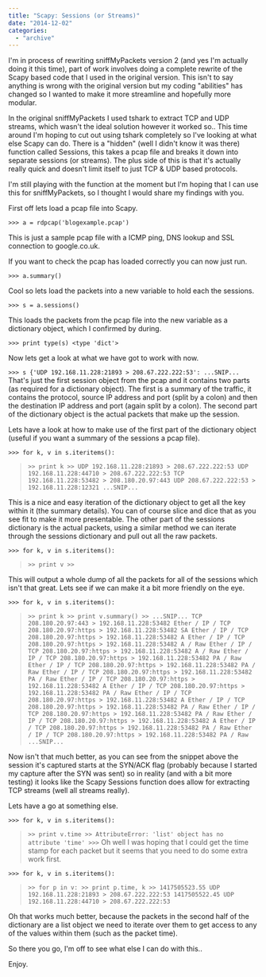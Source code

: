 ```yaml
---
title: "Scapy: Sessions (or Streams)"
date: "2014-12-02"
categories: 
  - "archive"
---
```


I'm in process of rewriting sniffMyPackets version 2 (and yes I'm actually doing it this time), part of work involves doing a complete rewrite of the Scapy based code that I used in the original version. This isn't to say anything is wrong with the original version but my coding "abilities" has changed so I wanted to make it more streamline and hopefully more modular.

In the original sniffMyPackets I used tshark to extract TCP and UDP streams, which wasn't the ideal solution however it worked so.. This time around I'm hoping to cut out using tshark completely so I've looking at what else Scapy can do. There is a "hidden" (well I didn't know it was there) function called Sessions, this takes a pcap file and breaks it down into separate sessions (or streams). The plus side of this is that it's actually really quick and doesn't limit itself to just TCP & UDP based protocols.

I'm still playing with the function at the moment but I'm hoping that I can use this for sniffMyPackets, so I thought I would share my findings with you.

First off lets load a pcap file into Scapy.

`>>> a = rdpcap('blogexample.pcap')`

This is just a sample pcap file with a ICMP ping, DNS lookup and SSL connection to google.co.uk.

If you want to check the pcap has loaded correctly you can now just run.

`>>> a.summary()`

Cool so lets load the packets into a new variable to hold each the sessions.

`>>> s = a.sessions()`

This loads the packets from the pcap file into the new variable as a dictionary object, which I confirmed by during.

`>>> print type(s) <type 'dict'>`

Now lets get a look at what we have got to work with now.

`>>> s {'UDP 192.168.11.228:21893 > 208.67.222.222:53': ...SNIP...` That's just the first session object from the pcap and it contains two parts (as required for a dictionary object). The first is a summary of the traffic, it contains the protocol, source IP address and port (split by a colon) and then the destination IP address and port (again split by a colon). The second part of the dictionary object is the actual packets that make up the session.

Lets have a look at how to make use of the first part of the dictionary object (useful if you want a summary of the sessions a pcap file).

`>>> for k, v in s.iteritems():  `

> `>> print k >> UDP 192.168.11.228:21893 > 208.67.222.222:53 UDP 192.168.11.228:44710 > 208.67.222.222:53 TCP 192.168.11.228:53482 > 208.180.20.97:443 UDP 208.67.222.222:53 > 192.168.11.228:12321 ...SNIP...`

This is a nice and easy iteration of the dictionary object to get all the key within it (the summary details). You can of course slice and dice that as you see fit to make it more presentable. The other part of the sessions dictionary is the actual packets, using a similar method we can iterate through the sessions dictionary and pull out all the raw packets.

`>>> for k, v in s.iteritems():  `

> `>> print v >>`

This will output a whole dump of all the packets for all of the sessions which isn't that great. Lets see if we can make it a bit more friendly on the eye.

`>>> for k, v in s.iteritems():  `

> `>> print k >> print v.summary() >> ...SNIP... TCP 208.180.20.97:443 > 192.168.11.228:53482 Ether / IP / TCP 208.180.20.97:https > 192.168.11.228:53482 SA Ether / IP / TCP 208.180.20.97:https > 192.168.11.228:53482 A Ether / IP / TCP 208.180.20.97:https > 192.168.11.228:53482 A / Raw Ether / IP / TCP 208.180.20.97:https > 192.168.11.228:53482 A / Raw Ether / IP / TCP 208.180.20.97:https > 192.168.11.228:53482 PA / Raw Ether / IP / TCP 208.180.20.97:https > 192.168.11.228:53482 PA / Raw Ether / IP / TCP 208.180.20.97:https > 192.168.11.228:53482 PA / Raw Ether / IP / TCP 208.180.20.97:https > 192.168.11.228:53482 A Ether / IP / TCP 208.180.20.97:https > 192.168.11.228:53482 PA / Raw Ether / IP / TCP 208.180.20.97:https > 192.168.11.228:53482 A Ether / IP / TCP 208.180.20.97:https > 192.168.11.228:53482 PA / Raw Ether / IP / TCP 208.180.20.97:https > 192.168.11.228:53482 PA / Raw Ether / IP / TCP 208.180.20.97:https > 192.168.11.228:53482 A Ether / IP / TCP 208.180.20.97:https > 192.168.11.228:53482 PA / Raw Ether / IP / TCP 208.180.20.97:https > 192.168.11.228:53482 PA / Raw ...SNIP...`

Now isn't that much better, as you can see from the snippet above the session it's captured starts at the SYN/ACK flag (probably because I started my capture after the SYN was sent) so in reality (and with a bit more testing) it looks like the Scapy Sessions function does allow for extracting TCP streams (well all streams really).

Lets have a go at something else.

`>>> for k, v in s.iteritems():  `

> `>> print v.time >> AttributeError: 'list' object has no attribute 'time' >>>` Oh well I was hoping that I could get the time stamp for each packet but it seems that you need to do some extra work first.

`>>> for k, v in s.iteritems():  `

> `>> for p in v: >> print p.time, k >> 1417505523.55 UDP 192.168.11.228:21893 > 208.67.222.222:53 1417505522.45 UDP 192.168.11.228:44710 > 208.67.222.222:53`

Oh that works much better, because the packets in the second half of the dictionary are a list object we need to iterate over them to get access to any of the values within them (such as the packet time).

So there you go, I'm off to see what else I can do with this..

Enjoy.
